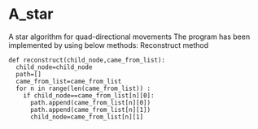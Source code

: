 # A_star
A star algorithm for quad-directional movements
The program has been implemented by using below methods:
Reconstruct method 
```
def reconstruct(child_node,came_from_list):
  child_node=child_node
  path=[]
  came_from_list=came_from_list
  for n in range(len(came_from_list)) :
    if child_node==came_from_list[n][0]:
      path.append(came_from_list[n][0])
      path.append(came_from_list[n][1])
      child_node=came_from_list[n][1]
```
